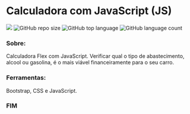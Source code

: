 # Calculadora com JavaScript (JS)

[![](https://img.shields.io/badge/made_by-eduardodsr-green)](https://github.com/eduardodsr/)
![GitHub repo size](https://img.shields.io/github/repo-size/eduardodsr/calculator-with-JS)
![GitHub top language](https://img.shields.io/github/languages/top/eduardodsr/calculator-with-JS)
![GitHub language count](https://img.shields.io/github/languages/count/eduardodsr/calculator-with-JS)


### Sobre: 
 Calculadora Flex com JavaScript.
 Verificar qual o tipo de abastecimento, alcool ou gasolina, é o mais viável financeiramente para o seu carro.
 
 ### Ferramentas: 
 Bootstrap, CSS e JavaScript.
  
  ### FIM
